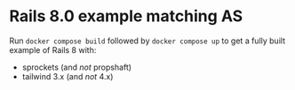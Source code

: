 # Rails 8.0 example matching AS
Run `docker compose build` followed by `docker compose up` to get a fully built example of Rails 8 with:
 - sprockets (and *not* propshaft)
 - tailwind 3.x (and *not* 4.x)
